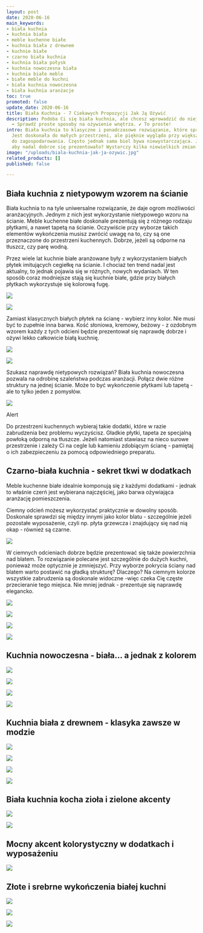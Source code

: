 ```yaml
---
layout: post
date: 2020-06-16
main_keywords:
- biała kuchnia
- kuchnia biała
- meble kuchenne białe
- kuchnia biała z drewnem
- kuchnie białe
- czarno biała kuchnia
- kuchnia biała połysk
- kuchnia nowoczesna biała
- kuchnia białe meble
- białe meble do kuchni
- biała kuchnia nowoczesna
- biała kuchnia aranżacje
toc: true
promoted: false
update_date: 2020-06-16
title: Biała Kuchnia - 7 Ciekawych Propozycji Jak Ją Ożywić
description: Podoba Ci się biała kuchnia, ale chcesz wprowadzić do niej akcent kolorystyczny?
  ➡️ Sprawdź proste sposoby na ożywienie wnętrza. ✔️ To proste!
intro: Biała kuchnia to klasyczne i ponadczasowe rozwiązanie, które sprawdza się zawsze.
  Jest doskonała do małych przestrzeni, ale pięknie wygląda przy większym miejscu
  do zagospodarowania. Często jednak sama biel bywa niewystarczająca. Jak ożywić wnętrze,
  aby nadal dobrze się prezentowało? Wystarczy kilka niewielkich zmian.
image: "/uploads/biala-kuchnia-jak-ja-ozywic.jpg"
related_products: []
published: false

---
```

## Biała kuchnia z nietypowym wzorem na ścianie

Biała kuchnia to na tyle uniwersalne rozwiązanie, że daje ogrom możliwości aranżacyjnych. Jednym z nich jest wykorzystanie nietypowego wzoru na ścianie. Meble kuchenne białe doskonale prezentują się z różnego rodzaju płytkami, a nawet tapetą na ścianie. Oczywiście przy wyborze takich elementów wykończenia musisz zwrócić uwagę na to, czy są one przeznaczone do przestrzeni kuchennych. Dobrze, jeżeli są odporne na tłuszcz, czy parę wodną.

Przez wiele lat kuchnie białe aranżowane były z wykorzystaniem białych płytek imitujących cegiełkę na ścianie. I chociaż ten trend nadal jest aktualny, to jednak pojawia się w różnych, nowych wydaniach. W ten sposób coraz modniejsze stają się kuchnie białe, gdzie przy białych płytkach wykorzystuje się kolorową fugę.

![](/uploads/biala-kuchnia-kafelki.jpg)

![](/uploads/biala-kuchnia-plytki.jpg)

Zamiast klasycznych białych płytek na ścianę - wybierz inny kolor. Nie musi być to zupełnie inna barwa. Kość słoniowa, kremowy, beżowy - z ozdobnym wzorem każdy z tych odcieni będzie prezentował się naprawdę dobrze i ożywi lekko całkowicie białą kuchnię.

![](/uploads/biala-kuchnia-wzor-na-scianie.jpg)

![](/uploads/biala-kuchnia-plytki-nad-blatem.jpg)

Szukasz naprawdę nietypowych rozwiązań? Biała kuchnia nowoczesna pozwala na odrobinę szaleństwa podczas aranżacji. Połącz dwie różne struktury na jednej ścianie. Może to być wykończenie płytkami lub tapetą - ale to tylko jeden z pomysłów.

![](/uploads/biala-kuchnia-tapeta.jpg)

Alert

Do przestrzeni kuchennych wybieraj takie dodatki, które w razie zabrudzenia bez problemu wyczyścisz. Gładkie płytki, tapeta ze specjalną powłoką odporną na tłuszcze. Jeżeli natomiast stawiasz na nieco surowe przestrzenie i zależy Ci na cegle lub kamieniu zdobiącym ścianę - pamiętaj o ich zabezpieczeniu za pomocą odpowiedniego preparatu.

## Czarno-biała kuchnia - sekret tkwi w dodatkach

Meble kuchenne białe idealnie komponują się z każdymi dodatkami - jednak to właśnie czerń jest wybierana najczęściej, jako barwa ożywiająca aranżację pomieszczenia.  
  
Ciemny odcień możesz wykorzystać praktycznie w dowolny sposób. Doskonale sprawdzi się między innymi jako kolor blatu - szczególnie jeżeli pozostałe wyposażenie, czyli np. płyta grzewcza i znajdujący się nad nią okap - również są czarne.

![](/uploads/bialo-czarna-kuchnia.jpg)

W ciemnych odcieniach dobrze będzie prezentować się także powierzchnia nad blatem. To rozwiązanie polecane jest szczególnie do dużych kuchni, ponieważ może optycznie je zmniejszyć. Przy wyborze pokrycia ściany nad blatem warto postawić na gładką strukturę? Dlaczego? Na ciemnym kolorze wszystkie zabrudzenia są doskonale widoczne -więc czeka Cię częste przecieranie tego miejsca. Nie mniej jednak - prezentuje się naprawdę elegancko.

![](/uploads/biala-kuchnia-czarne-dodatki.jpg)

![](/uploads/biala-kuchnia-z-czarnym.jpg)

![](/uploads/bialo-czarna-kuchnia-klasyczna.jpg)

![](/uploads/bialo-czarna-kuchnia-nietypowa-podloga.jpg)

## Kuchnia nowoczesna - biała... a jednak z kolorem

![](/uploads/kuchnia-biala-akcent-kolorowy.jpg)

![](/uploads/dodatki-do-bialej-kuchni.jpg)

![](/uploads/kitchen-351094_1280.jpg)

![](/uploads/biala-kuchnia-z-kolorem.jpg)

## Kuchnia biała z drewnem - klasyka zawsze w modzie

![](/uploads/kuchnia-z-drewnem.jpg)

![](/uploads/biala-kuchnia-z-drewnem.jpg)

![](/uploads/biala-kuchnia-drewno-beton.jpg)

![](/uploads/biala-kuchnia-drewno.jpg)

## Biała kuchnia kocha zioła i zielone akcenty

![](/uploads/biala-kuchnia-ziola.jpg)

![](/uploads/biala-kuchnia-kwiaty.jpg)

## Mocny akcent kolorystyczny w dodatkach i wyposażeniu

![](/uploads/biala-kuchnia-kolorowe-dodatki.jpg)

## Złote i srebrne wykończenia białej kuchni

![](/uploads/biala-kuchnia-srebro.jpg)

![](/uploads/kuchnia-biala-ze-srebrem.jpg)

![](/uploads/kuchnia-biala-i-srebro.jpg)
